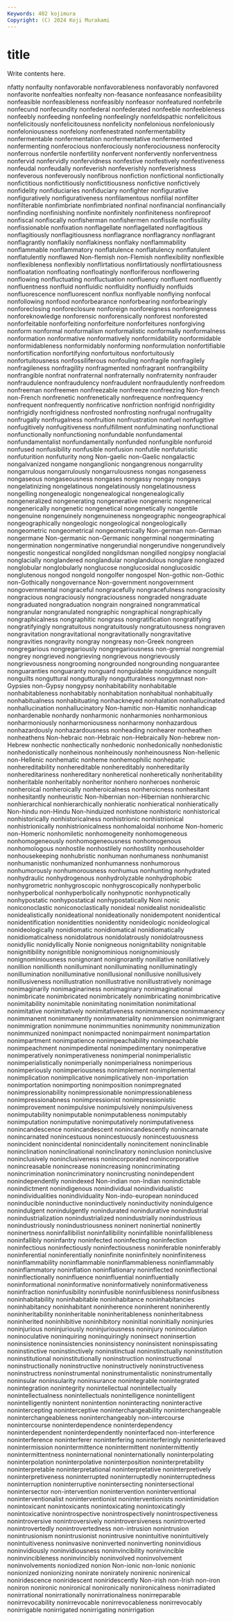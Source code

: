 ```yaml
---
Keywords: 402 kojimura
Copyright: (C) 2024 Koji Murakami
---
```


# title

Write contents here.



nfatty nonfaulty nonfavorable nonfavorableness nonfavorably nonfavored nonfavorite
nonfealties nonfealty non-feasance nonfeasance nonfeasibility nonfeasible nonfeasibleness nonfeasibly nonfeasor nonfeatured
nonfebrile nonfecund nonfecundity nonfederal nonfederated nonfeeble nonfeebleness nonfeebly nonfeeding nonfeeling
nonfeelingly nonfeldspathic nonfelicitous nonfelicitously nonfelicitousness nonfelicity nonfelonious nonfeloniously nonfeloniousness nonfelony
nonfenestrated nonfermentability nonfermentable nonfermentation nonfermentative nonfermented nonfermenting nonferocious nonferociously nonferociousness
nonferocity nonferrous nonfertile nonfertility nonfervent nonfervently nonferventness nonfervid nonfervidly nonfervidness
nonfestive nonfestively nonfestiveness nonfeudal nonfeudally nonfeverish nonfeverishly nonfeverishness nonfeverous nonfeverously
nonfibrous nonfiction nonfictional nonfictionally nonfictitious nonfictitiously nonfictitiousness nonfictive nonfictively nonfidelity
nonfiduciaries nonfiduciary nonfighter nonfigurative nonfiguratively nonfigurativeness nonfilamentous nonfilial nonfilter nonfilterable
nonfimbriate nonfimbriated nonfinal nonfinancial nonfinancially nonfinding nonfinishing nonfinite nonfinitely nonfiniteness
nonfireproof nonfiscal nonfiscally nonfisherman nonfishermen nonfissile nonfissility nonfissionable nonfixation nonflagellate
nonflagellated nonflagitious nonflagitiously nonflagitiousness nonflagrance nonflagrancy nonflagrant nonflagrantly nonflakily nonflakiness
nonflaky nonflammability nonflammable nonflammatory nonflatulence nonflatulency nonflatulent nonflatulently nonflawed Non-flemish
non-Flemish nonflexibility nonflexible nonflexibleness nonflexibly nonflirtatious nonflirtatiously nonflirtatiousness nonfloatation nonfloating
nonfloatingly nonfloriferous nonflowering nonflowing nonfluctuating nonfluctuation nonfluency nonfluent nonfluently nonfluentness
nonfluid nonfluidic nonfluidity nonfluidly nonfluids nonfluorescence nonfluorescent nonflux nonflyable nonflying
nonfocal nonfollowing nonfood nonforbearance nonforbearing nonforbearingly nonforeclosing nonforeclosure nonforeign nonforeigness
nonforeignness nonforeknowledge nonforensic nonforensically nonforest nonforested nonforfeitable nonforfeiting nonforfeiture nonforfeitures
nonforgiving nonform nonformal nonformalism nonformalistic nonformally nonformalness nonformation nonformative nonformatively
nonformidability nonformidable nonformidableness nonformidably nonforming nonformulation nonfortifiable nonfortification nonfortifying nonfortuitous
nonfortuitously nonfortuitousness nonfossiliferous nonfouling nonfragile nonfragilely nonfragileness nonfragility nonfragmented nonfragrant
nonfrangibility nonfrangible nonfrat nonfraternal nonfraternally nonfraternity nonfrauder nonfraudulence nonfraudulency nonfraudulent
nonfraudulently nonfreedom nonfreeman nonfreemen nonfreezable nonfreeze nonfreezing Non-french non-French nonfrenetic
nonfrenetically nonfrequence nonfrequency nonfrequent nonfrequently nonfricative nonfriction nonfrigid nonfrigidity nonfrigidly
nonfrigidness nonfrosted nonfrosting nonfrugal nonfrugality nonfrugally nonfrugalness nonfruition nonfrustration nonfuel
nonfugitive nonfugitively nonfugitiveness nonfulfillment nonfulminating nonfunctional nonfunctionally nonfunctioning nonfundable nonfundamental
nonfundamentalist nonfundamentally nonfunded nonfungible nonfuroid nonfused nonfusibility nonfusible nonfusion nonfutile
nonfuturistic nonfuturition nonfuturity nong Non-gaelic non-Gaelic nongalactic nongalvanized nongame nonganglionic
nongangrenous nongarrulity nongarrulous nongarrulously nongarrulousness nongas nongaseness nongaseous nongaseousness nongases
nongassy nongay nongays nongelatinizing nongelatinous nongelatinously nongelatinousness nongelling nongenealogic nongenealogical
nongenealogically nongeneralized nongenerating nongenerative nongeneric nongenerical nongenerically nongenetic nongenetical nongenetically
nongentile nongenuine nongenuinely nongenuineness nongeographic nongeographical nongeographically nongeologic nongeological nongeologically
nongeometric nongeometrical nongeometrically Non-german non-German nongermane Non-germanic non-Germanic nongerminal nongerminating
nongermination nongerminative nongerundial nongerundive nongerundively nongestic nongestical nongilded nongildsman nongilled
nongipsy nonglacial nonglacially nonglandered nonglandular nonglandulous nonglare nonglazed nonglobular nonglobularly
nonglucose nonglucosidal nonglucosidic nonglutenous nongod nongold nongolfer nongospel Non-gothic non-Gothic
non-Gothically nongovernance Non-government nongovernment nongovernmental nongraceful nongracefully nongracefulness nongraciosity nongracious
nongraciously nongraciousness nongraded nongraduate nongraduated nongraduation nongrain nongrained nongrammatical nongranular
nongranulated nongraphic nongraphical nongraphically nongraphicalness nongraphitic nongrass nongratification nongratifying nongratifyingly
nongratuitous nongratuitously nongratuitousness nongraven nongravitation nongravitational nongravitationally nongravitative nongravities nongravity
nongray nongreasy non-Greek nongreen nongregarious nongregariously nongregariousness non-gremial nongremial nongrey
nongrieved nongrieving nongrievous nongrievously nongrievousness nongrooming nongrounded nongrounding nonguarantee nonguaranties
nonguaranty nonguard nonguidable nonguidance nonguilt nonguilts nonguttural nongutturally nongutturalness nongymnast
non-Gypsies non-Gypsy nongypsy nonhabitability nonhabitable nonhabitableness nonhabitably nonhabitation nonhabitual nonhabitually
nonhabitualness nonhabituating nonhackneyed nonhalation nonhallucinated nonhallucination nonhallucinatory Non-hamitic non-Hamitic nonhandicap
nonhardenable nonhardy nonharmonic nonharmonies nonharmonious nonharmoniously nonharmoniousness nonharmony nonhazardous nonhazardously
nonhazardousness nonheading nonhearer nonheathen nonheathens Non-hebraic non-Hebraic non-Hebraically Non-hebrew non-Hebrew
nonhectic nonhectically nonhedonic nonhedonically nonhedonistic nonhedonistically nonheinous nonheinously nonheinousness Non-hellenic
non-Hellenic nonhematic nonheme nonhemophilic nonhepatic nonhereditability nonhereditable nonhereditably nonhereditarily nonhereditariness
nonhereditary nonheretical nonheretically nonheritability nonheritable nonheritably nonheritor nonhero nonheroes nonheroic
nonheroical nonheroically nonheroicalness nonheroicness nonhesitant nonhesitantly nonheuristic Non-hibernian non-Hibernian nonhierarchic
nonhierarchical nonhierarchically nonhieratic nonhieratical nonhieratically Non-hindu non-Hindu Non-hinduized nonhistone nonhistoric
nonhistorical nonhistorically nonhistoricalness nonhistrionic nonhistrionical nonhistrionically nonhistrionicalness nonhomaloidal nonhome Non-homeric
non-Homeric nonhomiletic nonhomogeneity nonhomogeneous nonhomogeneously nonhomogeneousness nonhomogenous nonhomologous nonhostile nonhostilely
nonhostility nonhouseholder nonhousekeeping nonhubristic nonhuman nonhumaness nonhumanist nonhumanistic nonhumanized nonhumanness
nonhumorous nonhumorously nonhumorousness nonhumus nonhunting nonhydrated nonhydraulic nonhydrogenous nonhydrolyzable nonhydrophobic
nonhygrometric nonhygroscopic nonhygroscopically nonhyperbolic nonhyperbolical nonhyperbolically nonhypnotic nonhypnotically nonhypostatic nonhypostatical
nonhypostatically Noni nonic noniconoclastic noniconoclastically nonideal nonidealist nonidealistic nonidealistically nonideational
nonideationally nonidempotent nonidentical nonidentification nonidentities nonidentity nonideologic nonideological nonideologically nonidiomatic
nonidiomatical nonidiomatically nonidiomaticalness nonidolatrous nonidolatrously nonidolatrousness nonidyllic nonidyllically Nonie nonigneous
nonignitability nonignitable nonignitibility nonignitible nonignominious nonignominiously nonignominiousness nonignorant nonignorantly nonillative
nonillatively nonillion nonillionth nonilluminant nonilluminating nonilluminatingly nonillumination nonilluminative nonillusional nonillusive
nonillusively nonillusiveness nonillustration nonillustrative nonillustratively nonimage nonimaginarily nonimaginariness nonimaginary nonimaginational
nonimbricate nonimbricated nonimbricately nonimbricating nonimbricative nonimitability nonimitable nonimitating nonimitation nonimitational
nonimitative nonimitatively nonimitativeness nonimmanence nonimmanency nonimmanent nonimmanently nonimmateriality nonimmersion nonimmigrant
nonimmigration nonimmune nonimmunities nonimmunity nonimmunization nonimmunized nonimpact nonimpacted nonimpairment nonimpartation
nonimpartment nonimpatience nonimpeachability nonimpeachable nonimpeachment nonimpedimental nonimpedimentary nonimperative nonimperatively nonimperativeness
nonimperial nonimperialistic nonimperialistically nonimperially nonimperialness nonimperious nonimperiously nonimperiousness nonimplement nonimplemental
nonimplication nonimplicative nonimplicatively non-importation nonimportation nonimporting nonimposition nonimpregnated nonimpressionability nonimpressionable
nonimpressionableness nonimpressionabness nonimpressionist nonimpressionistic nonimprovement nonimpulsive nonimpulsively nonimpulsiveness nonimputability nonimputable
nonimputableness nonimputably nonimputation nonimputative nonimputatively nonimputativeness nonincandescence nonincandescent nonincandescently nonincarnate
nonincarnated nonincestuous nonincestuously nonincestuousness nonincident nonincidental nonincidentally nonincitement noninclinable noninclination
noninclinational noninclinatory noninclusion noninclusive noninclusively noninclusiveness nonincorporated nonincorporative nonincreasable nonincrease
nonincreasing nonincriminating nonincrimination nonincriminatory nonincrusting nonindependent nonindependently nonindexed Non-indian non-Indian
nonindictable nonindictment nonindigenous nonindividual nonindividualistic nonindividualities nonindividuality Non-indo-european noninduced noninducible
noninductive noninductively noninductivity nonindulgence nonindulgent nonindulgently nonindurated nonindurative nonindustrial nonindustrialization
nonindustrialized nonindustrially nonindustrious nonindustriously nonindustriousness noninert noninertial noninertly noninertness noninfallibilist
noninfallibility noninfallible noninfallibleness noninfallibly noninfantry noninfected noninfecting noninfection noninfectious noninfectiously
noninfectiousness noninferable noninferably noninferential noninferentially noninfinite noninfinitely noninfiniteness noninflammability noninflammable
noninflammableness noninflammably noninflammatory noninflation noninflationary noninflected noninflectional noninflectionally noninfluence noninfluential
noninfluentially noninformational noninformative noninformatively noninformativeness noninfraction noninfusibility noninfusible noninfusibleness noninfusibness
noninhabitability noninhabitable noninhabitance noninhabitancies noninhabitancy noninhabitant noninherence noninherent noninherently noninheritability
noninheritable noninheritableness noninheritabness noninherited noninhibitive noninhibitory noninitial noninitially noninjuries noninjurious
noninjuriously noninjuriousness noninjury noninoculation noninoculative noninquiring noninquiringly noninsect noninsertion noninsistence
noninsistencies noninsistency noninsistent noninspissating noninstinctive noninstinctively noninstinctual noninstinctually noninstitution noninstitutional
noninstitutionally noninstruction noninstructional noninstructionally noninstructive noninstructively noninstructiveness noninstructress noninstrumental noninstrumentalistic
noninstrumentally noninsular noninsularity noninsurance nonintegrable nonintegrated nonintegration nonintegrity nonintellectual nonintellectually
nonintellectualness nonintellectuals nonintelligence nonintelligent nonintelligently nonintent nonintention noninteracting noninteractive nonintercepting
noninterceptive noninterchangeability noninterchangeable noninterchangeableness noninterchangeably non-intercourse nonintercourse noninterdependence noninterdependency noninterdependent
noninterdependently noninterfaced non-interference noninterference noninterferer noninterfering noninterferingly noninterleaved nonintermission nonintermittence
nonintermittent nonintermittently nonintermittentness noninternational noninternationally noninterpolating noninterpolation noninterpolative noninterposition noninterpretability
noninterpretable noninterpretational noninterpretative noninterpretively noninterpretiveness noninterrupted noninterruptedly noninterruptedness noninterruption noninterruptive
nonintersecting nonintersectional nonintersector non-intervention nonintervention noninterventional noninterventionalist noninterventionist noninterventionists nonintimidation
nonintoxicant nonintoxicants nonintoxicating nonintoxicatingly nonintoxicative nonintrospective nonintrospectively nonintrospectiveness nonintroversive nonintroversively
nonintroversiveness nonintroverted nonintrovertedly nonintrovertedness non-intrusion nonintrusion nonintrusionism nonintrusionist nonintrusive nonintuitive
nonintuitively nonintuitiveness noninvasive noninverted noninverting noninvidious noninvidiously noninvidiousness noninvincibility noninvincible
noninvincibleness noninvincibly noninvolved noninvolvement noninvolvements noniodized nonion Non-ionic non-Ionic nonionic
nonionized nonionizing nonirate nonirately nonirenic nonirenical noniridescence noniridescent noniridescently Non-irish
non-Irish non-iron noniron nonironic nonironical nonironically nonironicalness nonirradiated nonirrational nonirrationally
nonirrationalness nonirreparable nonirrevocability nonirrevocable nonirrevocableness nonirrevocably nonirrigable nonirrigated nonirrigating nonirrigation
